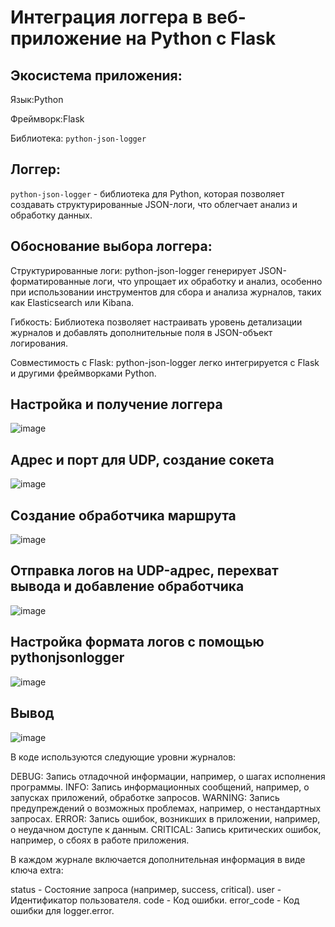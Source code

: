 # Интеграция логгера в веб-приложение на Python с Flask

## Экосистема приложения:
Язык:Python

Фреймворк:Flask

Библиотека: `python-json-logger`

## Логгер:

`python-json-logger` - библиотека для Python, которая позволяет создавать структурированные JSON-логи, что облегчает анализ и обработку данных. 

## Обоснование выбора логгера:

Структурированные логи: python-json-logger  генерирует  JSON-форматированные  логи,  что  упрощает  их  обработку  и  анализ,  особенно  при  использовании  инструментов  для  сбора  и  анализа  журналов,  таких  как  Elasticsearch  или  Kibana.

Гибкость: Библиотека  позволяет  настраивать  уровень  детализации  журналов  и  добавлять  дополнительные  поля  в  JSON-объект  логирования.

Совместимость с Flask: python-json-logger  легко  интегрируется  с  Flask  и  другими  фреймворками  Python.

## Настройка и получение логгера
![image](https://github.com/user-attachments/assets/18a7eba1-0069-4895-b45a-91ca04216e61)

## Адрес и порт для UDP, создание сокета
![image](https://github.com/user-attachments/assets/29621eaa-3b5e-4386-a2cc-ac9e6a99072b)

## Cоздание обработчика маршрута
![image](https://github.com/user-attachments/assets/d249a1b9-61d7-4132-87df-92cec6b61831)

## Отправка логов на UDP-адрес, перехват вывода и добавление обработчика
![image](https://github.com/user-attachments/assets/4eabf3ae-68b2-4c4c-9f5d-8b3354557177)

## Настройка формата логов с помощью pythonjsonlogger
![image](https://github.com/user-attachments/assets/0019e0f9-8e71-4534-8008-7d6c988e1012)

## Вывод
![image](https://github.com/user-attachments/assets/2f950b82-77a2-4d13-ab96-45ff87728b12)

В коде  используются  следующие  уровни  журналов:

DEBUG:  Запись  отладочной  информации,  например,  о  шагах  исполнения  программы.
INFO:  Запись  информационных  сообщений,  например,  о  запусках  приложений,  обработке  запросов. 
WARNING:  Запись  предупреждений  о  возможных  проблемах,  например,  о  нестандартных  запросах.
ERROR:  Запись  ошибок,  возникших  в  приложении,  например,  о  неудачном  доступе  к  данным. 
CRITICAL:  Запись  критических  ошибок,  например,  о  сбоях  в  работе  приложения. 

В  каждом  журнале  включается  дополнительная  информация  в  виде  ключа  extra:

 status  -  Состояние  запроса  (например,  success,  critical).
 user  -  Идентификатор  пользователя. 
 code  -  Код  ошибки.
 error_code  -  Код  ошибки  для  logger.error.
